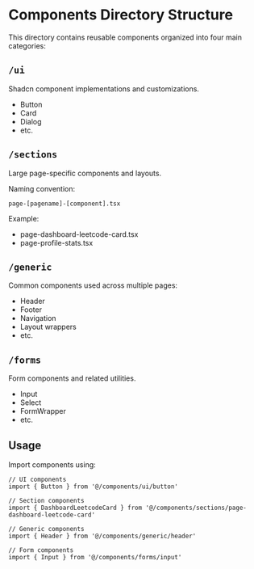 # Components Directory Structure

This directory contains reusable components organized into four main categories:

## `/ui`

Shadcn component implementations and customizations.

- Button
- Card
- Dialog
- etc.

## `/sections`

Large page-specific components and layouts.

Naming convention:

```
page-[pagename]-[component].tsx
```

Example:

- page-dashboard-leetcode-card.tsx
- page-profile-stats.tsx

## `/generic`

Common components used across multiple pages:

- Header
- Footer
- Navigation
- Layout wrappers
- etc.

## `/forms`

Form components and related utilities.

- Input
- Select
- FormWrapper
- etc.

## Usage

Import components using:

```tsx
// UI components
import { Button } from '@/components/ui/button'

// Section components
import { DashboardLeetcodeCard } from '@/components/sections/page-dashboard-leetcode-card'

// Generic components
import { Header } from '@/components/generic/header'

// Form components
import { Input } from '@/components/forms/input'
```
